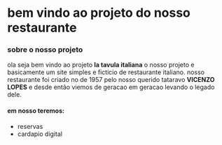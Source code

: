 #  bem vindo ao projeto do  nosso restaurante
 
### sobre o nosso projeto
ola seja bem vindo ao projeto __la tavula italiana__
o nosso projeto e basicamente um site simples e ficticio de restaurante italiano.
nosso restaurante foi criado no de 1957 pelo nosso querido tataravo **__VICENZO LOPES__**
e desde então viemos de geracao em geracao levando o legado dele.
#### **em nosso teremos:**
+ reservas 
+ cardapio digital
